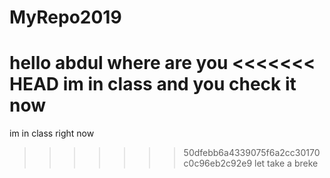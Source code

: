 # MyRepo2019

hello abdul
where are you
<<<<<<< HEAD
im in class and you
check it now
=======
im in class right now
>>>>>>> 50dfebb6a4339075f6a2cc30170c0c96eb2c92e9
let take a breke

